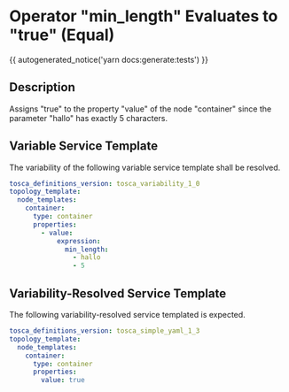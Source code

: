 # Operator "min_length" Evaluates to "true" (Equal)

{{ autogenerated_notice('yarn docs:generate:tests') }}

## Description

Assigns "true" to the property "value" of the node "container" since the parameter "hallo" has exactly 5 characters.

## Variable Service Template

The variability of the following variable service template shall be resolved.

```yaml linenums="1"
tosca_definitions_version: tosca_variability_1_0
topology_template:
  node_templates:
    container:
      type: container
      properties:
        - value:
            expression:
              min_length:
                - hallo
                - 5
```




## Variability-Resolved Service Template

The following variability-resolved service templated is expected.

```yaml linenums="1"
tosca_definitions_version: tosca_simple_yaml_1_3
topology_template:
  node_templates:
    container:
      type: container
      properties:
        value: true
```


